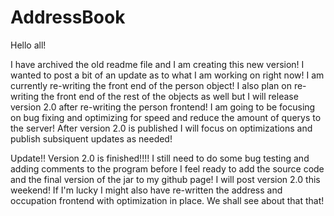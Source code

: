 # AddressBook
Hello all!

I have archived the old readme file and I am creating this new version! I wanted to post a bit of an update as to what I am working on right now! I am currently re-writing the front end of the person object! I also plan on re-writing the front end of the rest of the objects as well but I will release version 2.0 after re-writing the person frontend! I am going to be focusing on bug fixing and optimizing for speed and reduce the amount of querys to the server! After version 2.0 is published I will focus on optimizations and publish subsiquent updates as needed!

Update!! Version 2.0 is finished!!!! I still need to do some bug testing and adding comments to the program before I feel ready to add the source code and the final version of the jar to my github page! I will post version 2.0 this weekend! If I'm lucky I might also have re-written the address and occupation frontend with optimization in place. We shall see about that that!
